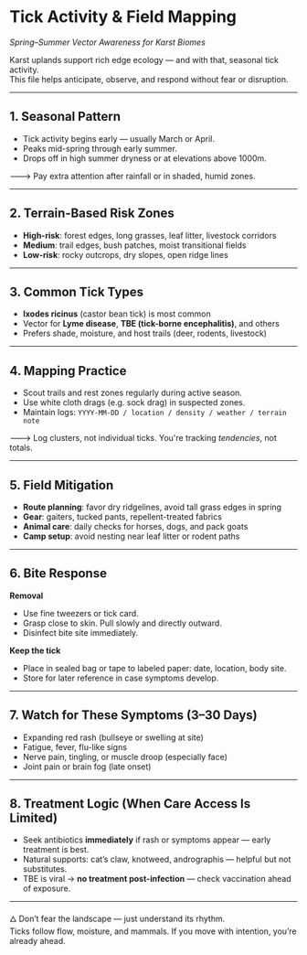 
# Tick Activity & Field Mapping  
*Spring–Summer Vector Awareness for Karst Biomes*

Karst uplands support rich edge ecology — and with that, seasonal tick activity.  
This file helps anticipate, observe, and respond without fear or disruption.

---

## 1. Seasonal Pattern

- Tick activity begins early — usually March or April.
- Peaks mid-spring through early summer.
- Drops off in high summer dryness or at elevations above 1000m.

🡒 Pay extra attention after rainfall or in shaded, humid zones.

---

## 2. Terrain-Based Risk Zones

- **High-risk**: forest edges, long grasses, leaf litter, livestock corridors
- **Medium**: trail edges, bush patches, moist transitional fields
- **Low-risk**: rocky outcrops, dry slopes, open ridge lines

---

## 3. Common Tick Types

- **Ixodes ricinus** (castor bean tick) is most common
- Vector for **Lyme disease**, **TBE (tick-borne encephalitis)**, and others
- Prefers shade, moisture, and host trails (deer, rodents, livestock)

---

## 4. Mapping Practice

- Scout trails and rest zones regularly during active season.
- Use white cloth drags (e.g. sock drag) in suspected zones.
- Maintain logs:
  `YYYY-MM-DD / location / density / weather / terrain note`

🡒 Log clusters, not individual ticks. You're tracking *tendencies*, not totals.

---

## 5. Field Mitigation

- **Route planning**: favor dry ridgelines, avoid tall grass edges in spring
- **Gear**: gaiters, tucked pants, repellent-treated fabrics
- **Animal care**: daily checks for horses, dogs, and pack goats
- **Camp setup**: avoid nesting near leaf litter or rodent paths

---

## 6. Bite Response

**Removal**
- Use fine tweezers or tick card.  
- Grasp close to skin. Pull slowly and directly outward.  
- Disinfect bite site immediately.

**Keep the tick**
- Place in sealed bag or tape to labeled paper: date, location, body site.  
- Store for later reference in case symptoms develop.

---

## 7. Watch for These Symptoms (3–30 Days)

- Expanding red rash (bullseye or swelling at site)  
- Fatigue, fever, flu-like signs  
- Nerve pain, tingling, or muscle droop (especially face)  
- Joint pain or brain fog (late onset)

---

## 8. Treatment Logic (When Care Access Is Limited)

- Seek antibiotics **immediately** if rash or symptoms appear — early treatment is best.
- Natural supports: cat’s claw, knotweed, andrographis — helpful but not substitutes.
- TBE is viral → **no treatment post-infection** — check vaccination ahead of exposure.

---

🜂 Don’t fear the landscape — just understand its rhythm.  
Ticks follow flow, moisture, and mammals. If you move with intention, you’re already ahead.

